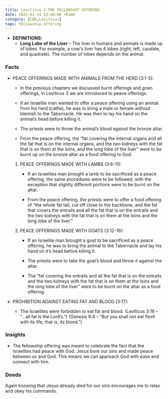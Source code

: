 ```yaml
---
title: Leviticus 3 THE FELLOWSHIP OFFERING
date: 2025-01-24 13:40:00 +0300
category: [CBR,Leviticus]
tags: fellowship_offering
---
```


- **DEFINITIONS:**
	- **Long Lobe of the Liver** – The liver in humans and animals is made up of lobes. For example, a cow's liver has 4 lobes (right, left, caudate, and quadrate). The number of lobes depends on the animal. 
  
### Facts
    
- PEACE OFFERINGS MADE WITH ANIMALS FROM THE HERD (3:1-5):
     - In the previous chapters we discussed burnt offerings and grain offerings, in Leviticus 3 we are introduced to peace offerings.
    - If an Israelite man wanted to offer a peace offering using an animal from his herd (cattle), he was to bring a male or female without blemish to the Tabernacle. He was then to lay his hand on the animal’s head before killing it.
    
    - The priests were to throw the animal’s blood against the bronze altar.
        
    - From the peace offering, the “fat covering the internal organs and all the fat that is on the internal organs, and the two kidneys with the fat that is on them at the loins, and the long lobe of the liver” were to be burnt up on the bronze altar as a food offering to God.
        
	1. PEACE OFFERINGS MADE WITH LAMBS (3:6-11):
	    
	    - If an Israelites man brought a lamb to be sacrificed as a peace offering, the same procedures were to be followed, with the exception that slightly different portions were to be burnt on the altar.
	        
	    - From the peace offering, the priests were to offer a food offering of “the whole fat tail, cut off close to the backbone, and the fat that covers the entrails and all the fat that is on the entrails and the two kidneys with the fat that is on them at the loins and the long lobe of the liver.”
        
	2. PEACE OFFERINGS MADE WITH GOATS (3:12-16):
	    
	    - If an Israelite man brought a goat to be sacrificed as a peace offering, he was to bring the animal to the Tabernacle and lay his hand on it’s head before killing it.
	        
	    - The priests were to take the goat’s blood and throw it against the altar.
	        
	    - The “fat covering the entrails and all the fat that is on the entrails and the two kidneys with the fat that is on them at the loins and the long lobe of the liver” were to be burnt on the altar as a food offering.
        
- PROHIBITION AGAINST EATING FAT AND BLOOD (3:17): 
    
    - The Israelites were forbidden to eat fat and blood. (Leviticus 3:16 – “…all fat is the Lord’s.”) (Genesis 9:4 – “But you shall not eat flesh with its life, that is, its blood.”)
### Insights
- The fellowship offering was meant to celebrate the fact that the Israelites had peace with God. Jesus bore our sins and made peace between us and God. This means we can approach God with ease and connect with him.
### Deeds
Again knowing that Jesus already died for our sins encourages me to relax and obey his commands.

